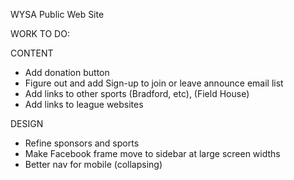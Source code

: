 WYSA Public Web Site

WORK TO DO:

CONTENT

- Add donation button
- Figure out and add Sign-up to join or leave announce email list
- Add links to other sports (Bradford, etc), (Field House)
- Add links to league websites


DESIGN

- Refine sponsors and sports
- Make Facebook frame move to sidebar at large screen widths
- Better nav for mobile (collapsing)



